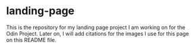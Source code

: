 # landing-page
This is the repository for my landing page project I am working on for the Odin Project. Later on, I will add citations for the images I use for this page on this README file.
